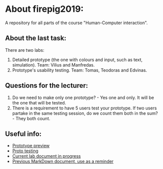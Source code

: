 # About firepig2019:
A repository for all parts of the course "Human-Computer interaction".

## About the last task:
There are two labs:
1. Detailed prototype (the one with colours and input, such as text, simulation). Team: Vilius and Manfredas.
2. Prototype's usability testing. Team: Tomas, Teodoras and Edvinas.

## Questions for the lecturer:
1. Do we need to make only one prototype? - Yes one and only. It will be the one that will be tested.
2. There is a requirement to have 5 users test your prototype. If two users partake in the same testing session, do we count them both in the sum? - They both count.

## Useful info:
- [Prototype preview](https://pr.to/08X73N/)
- [Proto testing](https://vult-my.sharepoint.com/:w:/g/personal/edvinas_smita_mif_stud_vu_lt/EfiQ9n2X31lBm8QlSMEQieEBaZHLg457pXstTdhyzRW8bw?e=pa03CD)
- [Current lab document in progress](https://vult-my.sharepoint.com/:w:/g/personal/vilius_minkevicius_mif_stud_vu_lt/ERJ0LOdauRxJipvFppfRwuIBMe0JzVWfUQtCmoNPOHVhBA?e=D9wa7e)
- [Previous MarkDown document, use as a reminder](https://github.com/Tristanas/PSI2-Food-Bee-Inc/blob/master/Dokumentas.md)
